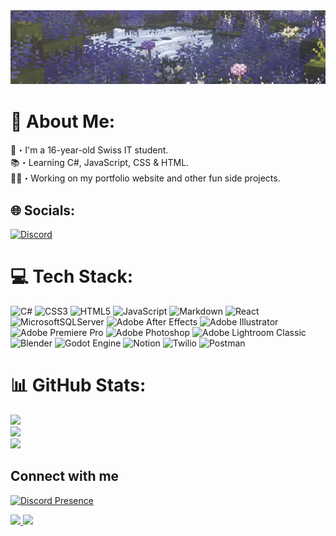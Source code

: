 <div align="center">
    <img alt="Coding" width="900" src="Header.gif">
</div>

# 💫 About Me:
👋・I'm a 16-year-old Swiss IT student.<br>
📚・Learning C#, JavaScript, CSS & HTML.<br>
🧑‍💻・Working on my portfolio website and other fun side projects.


## 🌐 Socials:
[![Discord](https://img.shields.io/badge/Discord-%237289DA.svg?logo=discord&logoColor=white)](https://discord.gg/XqfbF7Sa) 

# 💻 Tech Stack:
![C#](https://img.shields.io/badge/c%23-%23239120.svg?style=for-the-badge&logo=csharp&logoColor=white) ![CSS3](https://img.shields.io/badge/css3-%231572B6.svg?style=for-the-badge&logo=css3&logoColor=white) ![HTML5](https://img.shields.io/badge/html5-%23E34F26.svg?style=for-the-badge&logo=html5&logoColor=white) ![JavaScript](https://img.shields.io/badge/javascript-%23323330.svg?style=for-the-badge&logo=javascript&logoColor=%23F7DF1E) ![Markdown](https://img.shields.io/badge/markdown-%23000000.svg?style=for-the-badge&logo=markdown&logoColor=white) ![React](https://img.shields.io/badge/react-%2320232a.svg?style=for-the-badge&logo=react&logoColor=%2361DAFB) ![MicrosoftSQLServer](https://img.shields.io/badge/Microsoft%20SQL%20Server-CC2927?style=for-the-badge&logo=microsoft%20sql%20server&logoColor=white) ![Adobe After Effects](https://img.shields.io/badge/Adobe%20After%20Effects-9999FF.svg?style=for-the-badge&logo=Adobe%20After%20Effects&logoColor=white) ![Adobe Illustrator](https://img.shields.io/badge/adobe%20illustrator-%23FF9A00.svg?style=for-the-badge&logo=adobe%20illustrator&logoColor=white) ![Adobe Premiere Pro](https://img.shields.io/badge/Adobe%20Premiere%20Pro-9999FF.svg?style=for-the-badge&logo=Adobe%20Premiere%20Pro&logoColor=white) ![Adobe Photoshop](https://img.shields.io/badge/adobe%20photoshop-%2331A8FF.svg?style=for-the-badge&logo=adobe%20photoshop&logoColor=white) ![Adobe Lightroom Classic](https://img.shields.io/badge/Adobe%20Lightroom%20Classic-31A8FF.svg?style=for-the-badge&logo=Adobe%20Lightroom%20Classic&logoColor=white) ![Blender](https://img.shields.io/badge/blender-%23F5792A.svg?style=for-the-badge&logo=blender&logoColor=white) ![Godot Engine](https://img.shields.io/badge/GODOT-%23FFFFFF.svg?style=for-the-badge&logo=godot-engine) ![Notion](https://img.shields.io/badge/Notion-%23000000.svg?style=for-the-badge&logo=notion&logoColor=white) ![Twilio](https://img.shields.io/badge/Twilio-F22F46?style=for-the-badge&logo=Twilio&logoColor=white) ![Postman](https://img.shields.io/badge/Postman-FF6C37?style=for-the-badge&logo=postman&logoColor=white)
# 📊 GitHub Stats:
![](https://github-readme-stats.vercel.app/api?username=florianruby&theme=vue-dark&hide_border=false&include_all_commits=false&count_private=false)<br/>
![](https://github-readme-streak-stats.herokuapp.com/?user=florianruby&theme=vue-dark&hide_border=false)<br/>
![](https://github-readme-stats.vercel.app/api/top-langs/?username=florianruby&theme=vue-dark&hide_border=false&include_all_commits=false&count_private=false&layout=compact)

## Connect with me

[![Discord Presence](https://lanyard.cnrad.dev/api/699913103378350122?theme=dark&bg=1b2932&animated=false&hideDiscrim=true&borderRadius=8px&hideTimestamp=true&showDisplayName=true&idleMessage=🏠%20wish%20I%20could%20live%20in%20a%20Wong%20Kar...&borderColor=ffffff33&width=1000px&height=100px&avatarSize=100)](https://discord.com/users/699913103378350122)

<div>
  <a href="https://github.com/FlorianRuby">
    <img src="https://img.shields.io/badge/GITHUB-black?style=for-the-badge&logo=github&logoColor=white&color=1b2932"/>
  </a>
  <a href="mailto:reazn.dev@gmail.com">
    <img src="https://img.shields.io/badge/GMAIL-black?style=for-the-badge&logo=gmail&logoColor=white&color=1b2932"/>
  </a>
</div>
